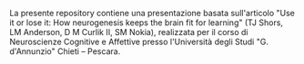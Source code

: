 La presente repository contiene una presentazione basata sull'articolo "Use it or lose it: How neurogenesis keeps the brain fit for learning" (TJ Shors, LM Anderson, D M Curlik II, SM Nokia), realizzata per il corso di Neuroscienze Cognitive e Affettive presso l'Università degli Studi "G. d'Annunzio" Chieti – Pescara.
